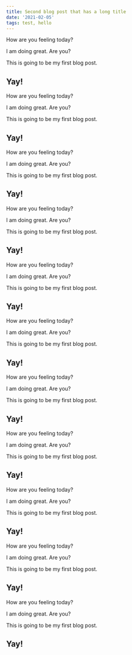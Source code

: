 ```yaml
---
title: Second blog post that has a long title
date: '2021-02-05'
tags: test, hello
---
```


How are you feeling today?

I am doing great. Are you?

This is going to be my first blog post.

## Yay!



How are you feeling today?

I am doing great. Are you?

This is going to be my first blog post.

## Yay!


How are you feeling today?

I am doing great. Are you?

This is going to be my first blog post.

## Yay!



How are you feeling today?

I am doing great. Are you?

This is going to be my first blog post.

## Yay!



How are you feeling today?

I am doing great. Are you?

This is going to be my first blog post.

## Yay!



How are you feeling today?

I am doing great. Are you?

This is going to be my first blog post.

## Yay!



How are you feeling today?

I am doing great. Are you?

This is going to be my first blog post.

## Yay!



How are you feeling today?

I am doing great. Are you?

This is going to be my first blog post.

## Yay!



How are you feeling today?

I am doing great. Are you?

This is going to be my first blog post.

## Yay!



How are you feeling today?

I am doing great. Are you?

This is going to be my first blog post.

## Yay!



How are you feeling today?

I am doing great. Are you?

This is going to be my first blog post.

## Yay!